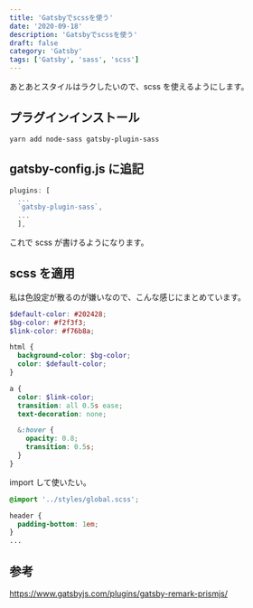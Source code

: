 ```yaml
---
title: 'Gatsbyでscssを使う'
date: '2020-09-18'
description: 'Gatsbyでscssを使う'
draft: false
category: 'Gatsby'
tags: ['Gatsby', 'sass', 'scss']
---
```


あとあとスタイルはラクしたいので、scss を使えるようにします。

## プラグインインストール

```console
yarn add node-sass gatsby-plugin-sass
```

## gatsby-config.js に追記

```javascript:title=gatsby-config.js
plugins: [
  ...
  `gatsby-plugin-sass`,
  ...
  ],

```

これで scss が書けるようになります。

## scss を適用

私は色設定が散るのが嫌いなので、こんな感じにまとめています。

```scss:title=src\styles\global.scss
$default-color: #202428;
$bg-color: #f2f3f3;
$link-color: #f76b8a;

html {
  background-color: $bg-color;
  color: $default-color;
}

a {
  color: $link-color;
  transition: all 0.5s ease;
  text-decoration: none;

  &:hover {
    opacity: 0.8;
    transition: 0.5s;
  }
}
```

import して使いたい。

```scss:title=src\components\layout.scss
@import '../styles/global.scss';

header {
  padding-bottom: 1em;
}
...

```

## 参考

https://www.gatsbyjs.com/plugins/gatsby-remark-prismjs/
